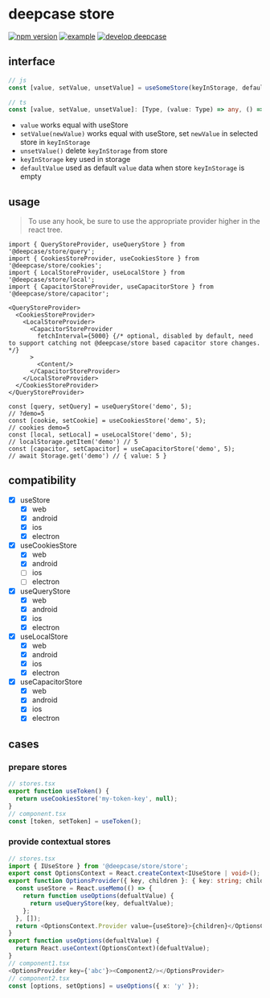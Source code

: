 # deepcase store

[![npm version](https://badge.fury.io/js/%40deepcase%2Fstore.svg)](https://badge.fury.io/js/%40deepcase%2Fstore) [![example](https://badgen.net/badge/example/gh-pages/gray)](https://deepcase.github.io/store/) [![develop deepcase](https://badgen.net/badge/develop/deepcase)](https://github.com/deepcase/deepcase)

## interface

```js
// js
const [value, setValue, unsetValue] = useSomeStore(keyInStorage, defaultValue);
```

```ts
// ts
const [value, setValue, unsetValue]: [Type, (value: Type) => any, () => any] = useSomeStore<Type>(keyInStorage: string, defaultValue: Type);
```

- `value` works equal with useStore
- `setValue(newValue)` works equal with useStore, set `newValue` in selected store in `keyInStorage`
- `unsetValue()` delete `keyInStorage` from store
- `keyInStorage` key used in storage
- `defaultValue` used as default `value` data when store `keyInStorage` is empty

## usage

> To use any hook, be sure to use the appropriate provider higher in the react tree.

```tsx
import { QueryStoreProvider, useQueryStore } from '@deepcase/store/query';
import { CookiesStoreProvider, useCookiesStore } from '@deepcase/store/cookies';
import { LocalStoreProvider, useLocalStore } from '@deepcase/store/local';
import { CapacitorStoreProvider, useCapacitorStore } from '@deepcase/store/capacitor';
```

```tsx
<QueryStoreProvider>
  <CookiesStoreProvider>
    <LocalStoreProvider>
      <CapacitorStoreProvider
        fetchInterval={5000} {/* optional, disabled by default, need to support catching not @deepcase/store based capacitor store changes. */}
      >
        <Content/>
      </CapacitorStoreProvider>
    </LocalStoreProvider>
  </CookiesStoreProvider>
</QueryStoreProvider>
```

```tsx
const [query, setQuery] = useQueryStore('demo', 5);
// ?demo=5
const [cookie, setCookie] = useCookiesStore('demo', 5);
// cookies demo=5
const [local, setLocal] = useLocalStore('demo', 5);
// localStorage.getItem('demo') // 5
const [capacitor, setCapacitor] = useCapacitorStore('demo', 5);
// await Storage.get('demo') // { value: 5 }
```

## compatibility

- [x] useStore
  - [x] web
  - [x] android
  - [x] ios
  - [x] electron
- [x] useCookiesStore
  - [x] web
  - [x] android
  - [ ] ios
  - [ ] electron
- [x] useQueryStore
  - [x] web
  - [x] android
  - [x] ios
  - [x] electron
- [x] useLocalStore
  - [x] web
  - [x] android
  - [x] ios
  - [x] electron
- [x] useCapacitorStore
  - [x] web
  - [x] android
  - [x] ios
  - [x] electron

## cases

### prepare stores

```ts
// stores.tsx
export function useToken() {
  return useCookiesStore('my-token-key', null);
}
// component.tsx
const [token, setToken] = useToken();
```

### provide contextual stores

```ts
// stores.tsx
import { IUseStore } from '@deepcase/store/store';
export const OptionsContext = React.createContext<IUseStore | void>();
export function OptionsProvider({ key, children }: { key: string; children: any }) {
  const useStore = React.useMemo(() => {
    return function useOptions(defualtValue) {
      return useQueryStore(key, defualtValue);
    };
  }, []);
  return <OptionsContext.Provider value={useStore}>{children}</OptionsContext.Provider>
}
export function useOptions(defualtValue) {
  return React.useContext(OptionsContext)(defualtValue);
}
// component1.tsx
<OptionsProvider key={'abc'}><Component2/></OptionsProvider>
// component2.tsx
const [options, setOptions] = useOptions({ x: 'y' });
```
